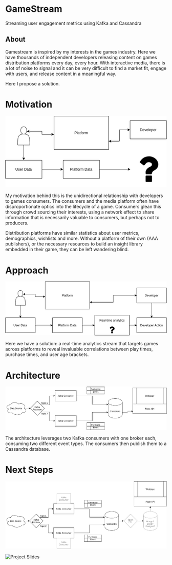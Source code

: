 # GameStream
Streaming user engagement metrics using Kafka and Cassandra

## About
Gamestream is inspired by my interests in the games industry. Here we have thousands of independent developers releasing content on games distribution platforms every day, every hour. With interactive media, there is a lot of noise to signal and it can be very difficult to find a market fit, engage with users, and release content in a meaningful way.

Here I propose a solution.

# Motivation
![](images/Problem.png)

My motivation behind this is the unidirectional relationship with developers to games consumers. The consumers and the media platform often have disproportionate optics into the lifecycle of a game. Consumers glean this through crowd sourcing their interests, using a network effect to share information that is necessarily valuable to consumers, but perhaps not to producers.

Distribution platforms have similar statistics about user metrics, demographics, wishlists and more. Without a platform of their own (AAA publishers), or the necessary resources to build an insight library embedded in their game, they can be left wandering blind.

# Approach
![](images/Dataflow.png)

Here we have a solution: a real-time analytics stream that targets games across platforms to reveal invaluable correlations between play times, purchase times, and user age brackets.

# Architecture
![](images/Architecture.png)

The architecture leverages two Kafka consumers with one broker each, consuming two different event types. The consumers then publish them to a Cassandra database.

# Next Steps
![](images/Wishlist.png)

![Project Slides](https://www.slideshare.net/SamuelCollet/game-stream-presentation)
